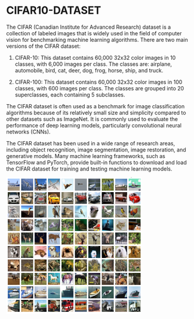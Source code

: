 # CIFAR10-DATASET
The CIFAR (Canadian Institute for Advanced Research) dataset is a collection of labeled images that is widely used in the field of computer vision for benchmarking machine learning algorithms. There are two main versions of the CIFAR dataset:

1. CIFAR-10: This dataset contains 60,000 32x32 color images in 10 classes, with 6,000 images per class. The classes are: airplane, automobile, bird, cat, deer, dog, frog, horse, ship, and truck.

2. CIFAR-100: This dataset contains 60,000 32x32 color images in 100 classes, with 600 images per class. The classes are grouped into 20 superclasses, each containing 5 subclasses.

The CIFAR dataset is often used as a benchmark for image classification algorithms because of its relatively small size and simplicity compared to other datasets such as ImageNet. It is commonly used to evaluate the performance of deep learning models, particularly convolutional neural networks (CNNs).

The CIFAR dataset has been used in a wide range of research areas, including object recognition, image segmentation, image restoration, and generative models. Many machine learning frameworks, such as TensorFlow and PyTorch, provide built-in functions to download and load the CIFAR dataset for training and testing machine learning models.

![alt text](https://github.com/zakarm/CIFAR10-DATASET/blob/main/cifar-10.png)
